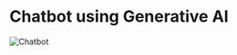 # Chatbot using Generative AI

![Chatbot](https://github.com/user-attachments/assets/7c460ec8-cb9e-433c-b856-af42f59f55e3)

